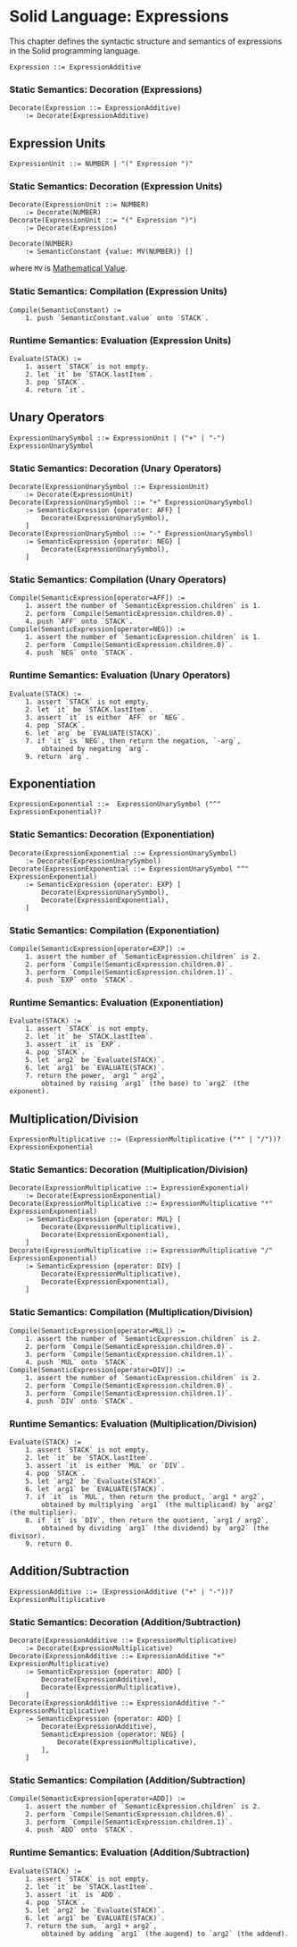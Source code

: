 # Solid Language: Expressions

This chapter defines the syntactic structure and semantics of expressions in the Solid programming language.

```w3c
Expression ::= ExpressionAdditive
```


### Static Semantics: Decoration (Expressions)
```w3c
Decorate(Expression ::= ExpressionAdditive)
	:= Decorate(ExpressionAdditive)
```



## Expression Units
```w3c
ExpressionUnit ::= NUMBER | "(" Expression ")"
```


### Static Semantics: Decoration (Expression Units)
```w3c
Decorate(ExpressionUnit ::= NUMBER)
	:= Decorate(NUMBER)
Decorate(ExpressionUnit ::= "(" Expression ")")
	:= Decorate(Expression)

Decorate(NUMBER)
	:= SemanticConstant {value: MV(NUMBER)} []
```
where `MV` is [Mathematical Value](./lexical-structure.md#static-semantics-mathematical-value).


### Static Semantics: Compilation (Expression Units)
```w3c
Compile(SemanticConstant) :=
	1. push `SemanticConstant.value` onto `STACK`.
```


### Runtime Semantics: Evaluation (Expression Units)
```w3c
Evaluate(STACK) :=
	1. assert `STACK` is not empty.
	2. let `it` be `STACK.lastItem`.
	3. pop `STACK`.
	4. return `it`.
```



## Unary Operators
```w3c
ExpressionUnarySymbol ::= ExpressionUnit | ("+" | "-") ExpressionUnarySymbol
```


### Static Semantics: Decoration (Unary Operators)
```w3c
Decorate(ExpressionUnarySymbol ::= ExpressionUnit)
	:= Decorate(ExpressionUnit)
Decorate(ExpressionUnarySymbol ::= "+" ExpressionUnarySymbol)
	:= SemanticExpression {operator: AFF} [
		Decorate(ExpressionUnarySymbol),
	]
Decorate(ExpressionUnarySymbol ::= "-" ExpressionUnarySymbol)
	:= SemanticExpression {operator: NEG} [
		Decorate(ExpressionUnarySymbol),
	]
```


### Static Semantics: Compilation (Unary Operators)
```w3c
Compile(SemanticExpression[operator=AFF]) :=
	1. assert the number of `SemanticExpression.children` is 1.
	2. perform `Compile(SemanticExpression.children.0)`.
	4. push `AFF` onto `STACK`.
Compile(SemanticExpression[operator=NEG]) :=
	1. assert the number of `SemanticExpression.children` is 1.
	2. perform `Compile(SemanticExpression.children.0)`.
	4. push `NEG` onto `STACK`.
```


### Runtime Semantics: Evaluation (Unary Operators)
```w3c
Evaluate(STACK) :=
	1. assert `STACK` is not empty.
	2. let `it` be `STACK.lastItem`.
	3. assert `it` is either `AFF` or `NEG`.
	4. pop `STACK`.
	6. let `arg` be `EVALUATE(STACK)`.
	7. if `it` is `NEG`, then return the negation, `-arg`,
		obtained by negating `arg`.
	9. return `arg`.
```



## Exponentiation
```w3c
ExpressionExponential ::=  ExpressionUnarySymbol ("^" ExpressionExponential)?
```


### Static Semantics: Decoration (Exponentiation)
```w3c
Decorate(ExpressionExponential ::= ExpressionUnarySymbol)
	:= Decorate(ExpressionUnarySymbol)
Decorate(ExpressionExponential ::= ExpressionUnarySymbol "^" ExpressionExponential)
	:= SemanticExpression {operator: EXP} [
		Decorate(ExpressionUnarySymbol),
		Decorate(ExpressionExponential),
	]
```


### Static Semantics: Compilation (Exponentiation)
```w3c
Compile(SemanticExpression[operator=EXP]) :=
	1. assert the number of `SemanticExpression.children` is 2.
	2. perform `Compile(SemanticExpression.children.0)`.
	3. perform `Compile(SemanticExpression.children.1)`.
	4. push `EXP` onto `STACK`.
```


### Runtime Semantics: Evaluation (Exponentiation)
```w3c
Evaluate(STACK) :=
	1. assert `STACK` is not empty.
	2. let `it` be `STACK.lastItem`.
	3. assert `it` is `EXP`.
	4. pop `STACK`.
	5. let `arg2` be `Evaluate(STACK)`.
	6. let `arg1` be `EVALUATE(STACK)`.
	7. return the power, `arg1 ^ arg2`,
		obtained by raising `arg1` (the base) to `arg2` (the exponent).
```



## Multiplication/Division
```w3c
ExpressionMultiplicative ::= (ExpressionMultiplicative ("*" | "/"))? ExpressionExponential
```


### Static Semantics: Decoration (Multiplication/Division)
```w3c
Decorate(ExpressionMultiplicative ::= ExpressionExponential)
	:= Decorate(ExpressionExponential)
Decorate(ExpressionMultiplicative ::= ExpressionMultiplicative "*" ExpressionExponential)
	:= SemanticExpression {operator: MUL} [
		Decorate(ExpressionMultiplicative),
		Decorate(ExpressionExponential),
	]
Decorate(ExpressionMultiplicative ::= ExpressionMultiplicative "/" ExpressionExponential)
	:= SemanticExpression {operator: DIV} [
		Decorate(ExpressionMultiplicative),
		Decorate(ExpressionExponential),
	]
```


### Static Semantics: Compilation (Multiplication/Division)
```w3c
Compile(SemanticExpression[operator=MUL]) :=
	1. assert the number of `SemanticExpression.children` is 2.
	2. perform `Compile(SemanticExpression.children.0)`.
	3. perform `Compile(SemanticExpression.children.1)`.
	4. push `MUL` onto `STACK`.
Compile(SemanticExpression[operator=DIV]) :=
	1. assert the number of `SemanticExpression.children` is 2.
	2. perform `Compile(SemanticExpression.children.0)`.
	3. perform `Compile(SemanticExpression.children.1)`.
	4. push `DIV` onto `STACK`.
```


### Runtime Semantics: Evaluation (Multiplication/Division)
```w3c
Evaluate(STACK) :=
	1. assert `STACK` is not empty.
	2. let `it` be `STACK.lastItem`.
	3. assert `it` is either `MUL` or `DIV`.
	4. pop `STACK`.
	5. let `arg2` be `Evaluate(STACK)`.
	6. let `arg1` be `EVALUATE(STACK)`.
	7. if `it` is `MUL`, then return the product, `arg1 * arg2`,
		obtained by multiplying `arg1` (the multiplicand) by `arg2` (the multiplier).
	8. if `it` is `DIV`, then return the quotient, `arg1 / arg2`,
		obtained by dividing `arg1` (the dividend) by `arg2` (the divisor).
	9. return 0.
```



## Addition/Subtraction
```w3c
ExpressionAdditive ::= (ExpressionAdditive ("+" | "-"))? ExpressionMultiplicative
```


### Static Semantics: Decoration (Addition/Subtraction)
```w3c
Decorate(ExpressionAdditive ::= ExpressionMultiplicative)
	:= Decorate(ExpressionMultiplicative)
Decorate(ExpressionAdditive ::= ExpressionAdditive "+" ExpressionMultiplicative)
	:= SemanticExpression {operator: ADD} [
		Decorate(ExpressionAdditive),
		Decorate(ExpressionMultiplicative),
	]
Decorate(ExpressionAdditive ::= ExpressionAdditive "-" ExpressionMultiplicative)
	:= SemanticExpression {operator: ADD} [
		Decorate(ExpressionAdditive),
		SemanticExpression {operator: NEG} [
			Decorate(ExpressionMultiplicative),
		],
	]
```


### Static Semantics: Compilation (Addition/Subtraction)
```w3c
Compile(SemanticExpression[operator=ADD]) :=
	1. assert the number of `SemanticExpression.children` is 2.
	2. perform `Compile(SemanticExpression.children.0)`.
	3. perform `Compile(SemanticExpression.children.1)`.
	4. push `ADD` onto `STACK`.
```


### Runtime Semantics: Evaluation (Addition/Subtraction)
```w3c
Evaluate(STACK) :=
	1. assert `STACK` is not empty.
	2. let `it` be `STACK.lastItem`.
	3. assert `it` is `ADD`.
	4. pop `STACK`.
	5. let `arg2` be `Evaluate(STACK)`.
	6. let `arg1` be `EVALUATE(STACK)`.
	7. return the sum, `arg1 + arg2`,
		obtained by adding `arg1` (the augend) to `arg2` (the addend).
```
